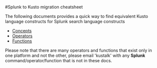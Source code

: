 #Splunk to Kusto migration cheatsheet

The following documents provides a quick way to find equivalent Kusto language constructs for Splunk search language constructs
* [Concepts](splunktokusto-concepts.md)
* [Operators](splunktokusto-operators.md)
* [Functions](splunktokusto-functions.md)

Please note that there are many operators and functions that exist only in one platform and not the other, please email 'kustalk' with any **Splunk** command/operator/function that is not in these docs.




 



